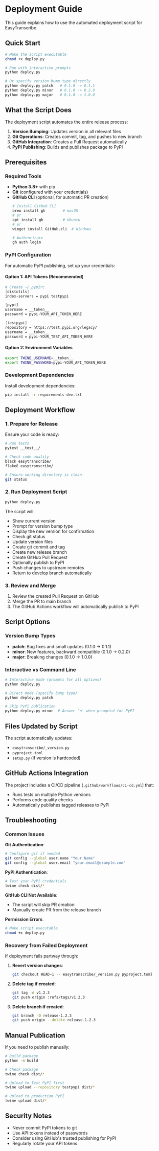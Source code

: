 # Deployment Guide

This guide explains how to use the automated deployment script for EasyTranscribe.

## Quick Start

```bash
# Make the script executable
chmod +x deploy.py

# Run with interactive prompts
python deploy.py

# Or specify version bump type directly
python deploy.py patch   # 0.1.0 -> 0.1.1
python deploy.py minor   # 0.1.0 -> 0.2.0  
python deploy.py major   # 0.1.0 -> 1.0.0
```

## What the Script Does

The deployment script automates the entire release process:

1. **Version Bumping**: Updates version in all relevant files
2. **Git Operations**: Creates commit, tag, and pushes to new branch
3. **GitHub Integration**: Creates a Pull Request automatically
4. **PyPI Publishing**: Builds and publishes package to PyPI

## Prerequisites

### Required Tools

- **Python 3.8+** with pip
- **Git** (configured with your credentials)
- **GitHub CLI** (optional, for automatic PR creation)
  ```bash
  # Install GitHub CLI
  brew install gh        # macOS
  # or
  apt install gh         # Ubuntu
  # or
  winget install GitHub.cli  # Windows
  
  # Authenticate
  gh auth login
  ```

### PyPI Configuration

For automatic PyPI publishing, set up your credentials:

#### Option 1: API Tokens (Recommended)
```bash
# Create ~/.pypirc
[distutils]
index-servers = pypi testpypi

[pypi]
username = __token__
password = pypi-YOUR_API_TOKEN_HERE

[testpypi] 
repository = https://test.pypi.org/legacy/
username = __token__
password = pypi-YOUR_TEST_API_TOKEN_HERE
```

#### Option 2: Environment Variables
```bash
export TWINE_USERNAME=__token__
export TWINE_PASSWORD=pypi-YOUR_API_TOKEN_HERE
```

### Development Dependencies

Install development dependencies:
```bash
pip install -r requirements-dev.txt
```

## Deployment Workflow

### 1. Prepare for Release

Ensure your code is ready:
```bash
# Run tests
pytest __test__/

# Check code quality
black easytranscribe/
flake8 easytranscribe/

# Ensure working directory is clean
git status
```

### 2. Run Deployment Script

```bash
python deploy.py
```

The script will:
- Show current version
- Prompt for version bump type
- Display the new version for confirmation
- Check git status
- Update version files
- Create git commit and tag
- Create new release branch
- Create GitHub Pull Request
- Optionally publish to PyPI
- Push changes to upstream remotes
- Return to develop branch automatically

### 3. Review and Merge

1. Review the created Pull Request on GitHub
2. Merge the PR to main branch
3. The GitHub Actions workflow will automatically publish to PyPI

## Script Options

### Version Bump Types

- **patch**: Bug fixes and small updates (0.1.0 → 0.1.1)
- **minor**: New features, backward compatible (0.1.0 → 0.2.0)
- **major**: Breaking changes (0.1.0 → 1.0.0)

### Interactive vs Command Line

```bash
# Interactive mode (prompts for all options)
python deploy.py

# Direct mode (specify bump type)
python deploy.py patch

# Skip PyPI publication
python deploy.py minor  # Answer 'n' when prompted for PyPI
```

## Files Updated by Script

The script automatically updates:
- `easytranscribe/_version.py`
- `pyproject.toml`
- `setup.py` (if version is hardcoded)

## GitHub Actions Integration

The project includes a CI/CD pipeline (`.github/workflows/ci-cd.yml`) that:
- Runs tests on multiple Python versions
- Performs code quality checks
- Automatically publishes tagged releases to PyPI

## Troubleshooting

### Common Issues

**Git Authentication**:
```bash
# Configure git if needed
git config --global user.name "Your Name"
git config --global user.email "your.email@example.com"
```

**PyPI Authentication**:
```bash
# Test your PyPI credentials
twine check dist/*
```

**GitHub CLI Not Available**:
- The script will skip PR creation
- Manually create PR from the release branch

**Permission Errors**:
```bash
# Make script executable
chmod +x deploy.py
```

### Recovery from Failed Deployment

If deployment fails partway through:

1. **Revert version changes**:
   ```bash
   git checkout HEAD~1 -- easytranscribe/_version.py pyproject.toml
   ```

2. **Delete tag if created**:
   ```bash
   git tag -d v1.2.3
   git push origin :refs/tags/v1.2.3
   ```

3. **Delete branch if created**:
   ```bash
   git branch -D release-1.2.3
   git push origin --delete release-1.2.3
   ```

## Manual Publication

If you need to publish manually:

```bash
# Build package
python -m build

# Check package
twine check dist/*

# Upload to Test PyPI first
twine upload --repository testpypi dist/*

# Upload to production PyPI
twine upload dist/*
```

## Security Notes

- Never commit PyPI tokens to git
- Use API tokens instead of passwords
- Consider using GitHub's trusted publishing for PyPI
- Regularly rotate your API tokens
